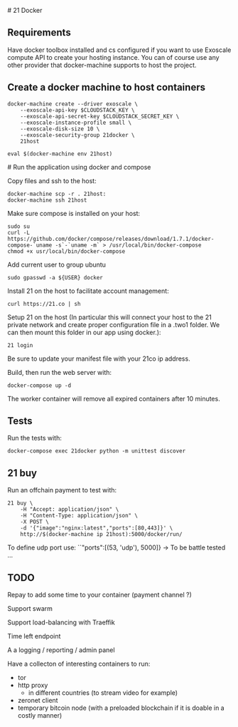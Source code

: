 # 21 Docker

## Requirements

Have docker toolbox installed and cs configured if you want to use Exoscale compute API to create your hosting instance.
You can of course use any other provider that docker-machine supports to host the project.

## Create a docker machine to host containers

    docker-machine create --driver exoscale \
        --exoscale-api-key $CLOUDSTACK_KEY \
        --exoscale-api-secret-key $CLOUDSTACK_SECRET_KEY \
        --exoscale-instance-profile small \
        --exoscale-disk-size 10 \
        --exoscale-security-group 21docker \
        21host

    eval $(docker-machine env 21host)

# Run the application using docker and compose

Copy files and ssh to the host:
    
    docker-machine scp -r . 21host:
    docker-machine ssh 21host

Make sure compose is installed on your host:

    sudo su
    curl -L https://github.com/docker/compose/releases/download/1.7.1/docker-compose-`uname -s`-`uname -m` > /usr/local/bin/docker-compose
    chmod +x usr/local/bin/docker-compose

Add current user to group ubuntu

    sudo gpasswd -a ${USER} docker

Install 21 on the host to facilitate account management:

    curl https://21.co | sh

Setup 21 on the host (In particular this will connect your host to the 21 private network and create proper configuration file in a .two1 folder. We can then mount this folder in our app using docker.):

    21 login

Be sure to update your manifest file with your 21co ip address.

Build, then run the web server with:

    docker-compose up -d

The worker container will remove all expired containers after 10 minutes.

## Tests

Run the tests with:

    docker-compose exec 21docker python -m unittest discover

## 21 buy

Run an offchain payment to test with:

    21 buy \
        -H "Accept: application/json" \
        -H "Content-Type: application/json" \
        -X POST \
        -d '{"image":"nginx:latest","ports":[80,443]}' \
        http://$(docker-machine ip 21host):5000/docker/run/

To define udp port use: ``"ports":[(53, 'udp'), 5000]} -> To be battle tested ...

## TODO

Repay to add some time to your container (payment channel ?)

Support swarm

Support load-balancing with Traeffik

Time left endpoint

A a logging / reporting / admin panel

Have a collecton of interesting containers to run:
- tor
- http proxy
    - in different countries (to stream video for example)
- zeronet client
- temporary bitcoin node (with a preloaded blockchain if it is doable in a costly manner)
